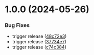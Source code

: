 # 1.0.0 (2024-05-26)

### Bug Fixes

- trigger release ([48c72e3](https://github.com/jonmargolin/dyson-app/commit/48c72e36d290d43af53f7151eb5c66eac3e58c08))
- trigger release ([37734e7](https://github.com/jonmargolin/dyson-app/commit/37734e7a04370dc16e2317520ac27ddf4e4a30f5))
- trigger release ([c74c384](https://github.com/jonmargolin/dyson-app/commit/c74c384d8ce6bc718a26cf434835cf01c99e1a05))
